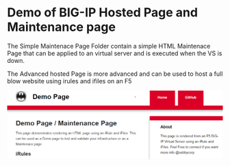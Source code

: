 # Demo of BIG-IP Hosted Page and Maintenance page

The Simple Maintenace Page Folder contain a simple HTML Maintenace Page that can be applied to an virtual server and is executed when the VS is down.

The Advanced hosted Page is more advanced and can be used to host a full blow website using irules and ifiles on an F5

![Demo](webpage_demo.png)




